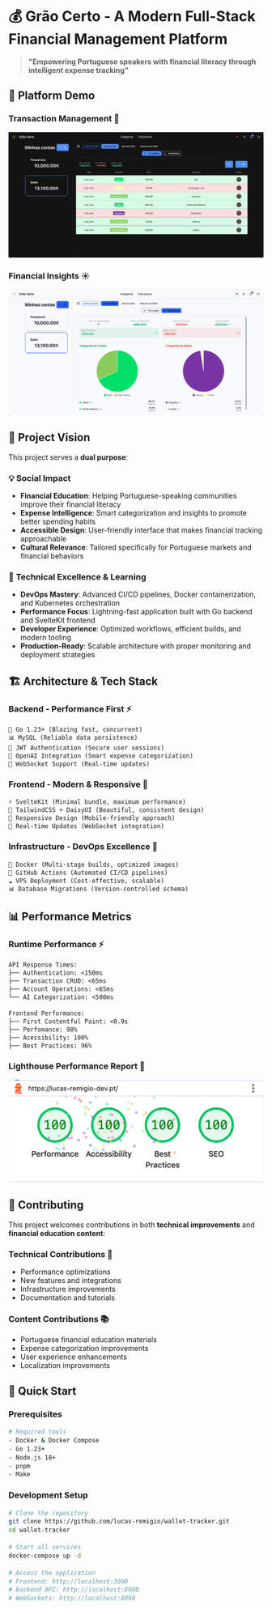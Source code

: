 # 💰 Grão Certo - A Modern Full-Stack Financial Management Platform

> **"Empowering Portuguese speakers with financial literacy through intelligent expense tracking"**

## 📱 Platform Demo

### **Transaction Management** 🌙

![Transactions Dark Mode](./transactions_dark.png)

### **Financial Insights** ☀️

![Graphs Light Mode](./graphs_light.png)

## 🎯 Project Vision

This project serves a **dual purpose**:

### 💡 **Social Impact**

- **Financial Education**: Helping Portuguese-speaking communities improve their financial literacy
- **Expense Intelligence**: Smart categorization and insights to promote better spending habits
- **Accessible Design**: User-friendly interface that makes financial tracking approachable
- **Cultural Relevance**: Tailored specifically for Portuguese markets and financial behaviors

### 🚀 **Technical Excellence & Learning**

- **DevOps Mastery**: Advanced CI/CD pipelines, Docker containerization, and Kubernetes orchestration
- **Performance Focus**: Lightning-fast application built with Go backend and SvelteKit frontend
- **Developer Experience**: Optimized workflows, efficient builds, and modern tooling
- **Production-Ready**: Scalable architecture with proper monitoring and deployment strategies

## 🏗️ Architecture & Tech Stack

### **Backend - Performance First** ⚡

```
🔧 Go 1.23+ (Blazing fast, concurrent)
📊 MySQL (Reliable data persistence)
🔐 JWT Authentication (Secure user sessions)
🤖 OpenAI Integration (Smart expense categorization)
📡 WebSocket Support (Real-time updates)
```

### **Frontend - Modern & Responsive** 🎨

```
⚡ SvelteKit (Minimal bundle, maximum performance)
🎨 TailwindCSS + DaisyUI (Beautiful, consistent design)
📱 Responsive Design (Mobile-friendly approach)
🔄 Real-time Updates (WebSocket integration)
```

### **Infrastructure - DevOps Excellence** 🚀

```
🐳 Docker (Multi-stage builds, optimized images)
🔄 GitHub Actions (Automated CI/CD pipelines)
☁️ VPS Deployment (Cost-effective, scalable)
📊 Database Migrations (Version-controlled schema)
```

## 📊 Performance Metrics

### **Runtime Performance** ⚡

```
API Response Times:
├── Authentication: <150ms
├── Transaction CRUD: <65ms
├── Account Operations: <65ms
└── AI Categorization: <500ms

Frontend Performance:
├── First Contentful Paint: <0.9s
├── Perfomance: 98%
├── Acessibility: 100%
├── Best Practices: 96%
```

### **Lighthouse Performance Report** 🎯

![Frontend Performance Stats](./frontend_stats.png)

## 🤝 Contributing

This project welcomes contributions in both **technical improvements** and **financial education content**:

### **Technical Contributions** 🔧

- Performance optimizations
- New features and integrations
- Infrastructure improvements
- Documentation and tutorials

### **Content Contributions** 📚

- Portuguese financial education materials
- Expense categorization improvements
- User experience enhancements
- Localization improvements

## 🚀 Quick Start

### **Prerequisites**

```bash
# Required tools
- Docker & Docker Compose
- Go 1.23+
- Node.js 18+
- pnpm
- Make
```

### **Development Setup**

```bash
# Clone the repository
git clone https://github.com/lucas-remigio/wallet-tracker.git
cd wallet-tracker

# Start all services
docker-compose up -d

# Access the application
# Frontend: http://localhost:3000
# Backend API: http://localhost:8080
# WebSockets: http://localhost:8090
```

